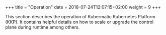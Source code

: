 +++
title = "Operation"
date = 2018-07-24T12:07:15+02:00
weight = 9
+++

This section describes the operation of Kubermatic Kubernetes Platform (KKP). It contains helpful details on how to scale or upgrade the control plane during runtime among others.
